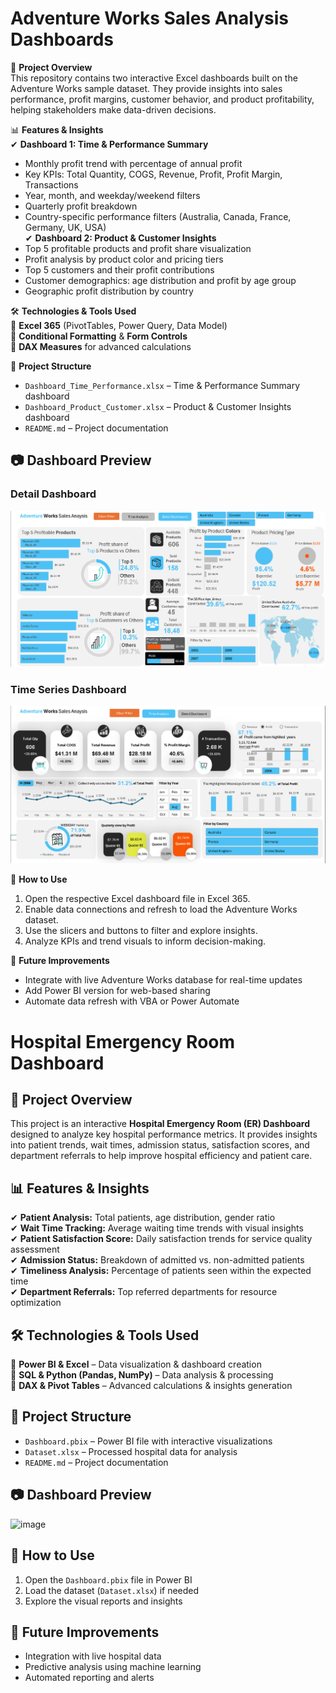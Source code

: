 # Adventure Works Sales Analysis Dashboards

📌 **Project Overview**  
This repository contains two interactive Excel dashboards built on the Adventure Works sample dataset. They provide insights into sales performance, profit margins, customer behavior, and product profitability, helping stakeholders make data-driven decisions.

📊 **Features & Insights**  
✔ **Dashboard 1: Time & Performance Summary**  
  - Monthly profit trend with percentage of annual profit  
  - Key KPIs: Total Quantity, COGS, Revenue, Profit, Profit Margin, Transactions  
  - Year, month, and weekday/weekend filters  
  - Quarterly profit breakdown  
  - Country-specific performance filters (Australia, Canada, France, Germany, UK, USA)  
✔ **Dashboard 2: Product & Customer Insights**  
  - Top 5 profitable products and profit share visualization  
  - Profit analysis by product color and pricing tiers  
  - Top 5 customers and their profit contributions  
  - Customer demographics: age distribution and profit by age group  
  - Geographic profit distribution by country

🛠️ **Technologies & Tools Used**  
🔹 **Excel 365** (PivotTables, Power Query, Data Model)  
🔹 **Conditional Formatting** & **Form Controls**  
🔹 **DAX Measures** for advanced calculations

📂 **Project Structure**  
- `Dashboard_Time_Performance.xlsx` – Time & Performance Summary dashboard  
- `Dashboard_Product_Customer.xlsx` – Product & Customer Insights dashboard  
- `README.md` – Project documentation

## **📷 Dashboard Preview**  
### Detail Dashboard
![image](https://github.com/Abhinavhanda10503/EXCEL-PROJECTS/blob/2d320ee34f3bb5439acdd8543879c6554cfcb586/Adventure%20work%20Excel%20/Dashboard%20Images/Detail%20Dashboard.png)
### Time Series Dashboard
![image](https://github.com/Abhinavhanda10503/EXCEL-PROJECTS/blob/9e002ec528d61833533cdb166ebf1127ff6d3b6f/Adventure%20work%20Excel%20/Dashboard%20Images/Time_Series%20Dashboard.png)

📌 **How to Use**  
1. Open the respective Excel dashboard file in Excel 365.  
2. Enable data connections and refresh to load the Adventure Works dataset.  
3. Use the slicers and buttons to filter and explore insights.  
4. Analyze KPIs and trend visuals to inform decision-making.

🚀 **Future Improvements**  
- Integrate with live Adventure Works database for real-time updates  
- Add Power BI version for web-based sharing  
- Automate data refresh with VBA or Power Automate  


# **Hospital Emergency Room Dashboard**

## **📌 Project Overview**  
This project is an interactive **Hospital Emergency Room (ER) Dashboard** designed to analyze key hospital performance metrics. It provides insights into patient trends, wait times, admission status, satisfaction scores, and department referrals to help improve hospital efficiency and patient care.  

## **📊 Features & Insights**  
✔ **Patient Analysis:** Total patients, age distribution, gender ratio  
✔ **Wait Time Tracking:** Average waiting time trends with visual insights  
✔ **Patient Satisfaction Score:** Daily satisfaction trends for service quality assessment  
✔ **Admission Status:** Breakdown of admitted vs. non-admitted patients  
✔ **Timeliness Analysis:** Percentage of patients seen within the expected time  
✔ **Department Referrals:** Top referred departments for resource optimization  

## **🛠️ Technologies & Tools Used**  
🔹 **Power BI & Excel** – Data visualization & dashboard creation  
🔹 **SQL & Python (Pandas, NumPy)** – Data analysis & processing  
🔹 **DAX & Pivot Tables** – Advanced calculations & insights generation  

## **📂 Project Structure**  
- `Dashboard.pbix` – Power BI file with interactive visualizations  
- `Dataset.xlsx` – Processed hospital data for analysis  
- `README.md` – Project documentation  

## **📷 Dashboard Preview**  
![image](https://github.com/user-attachments/assets/2e69422c-00e8-4961-ac5d-3a1a6fef0e24)


## **📌 How to Use**  
1. Open the `Dashboard.pbix` file in Power BI  
2. Load the dataset (`Dataset.xlsx`) if needed  
3. Explore the visual reports and insights  

## **🚀 Future Improvements**  
- Integration with live hospital data  
- Predictive analysis using machine learning  
- Automated reporting and alerts  
